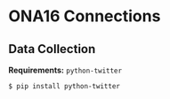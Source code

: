 # ONA16 Connections

## Data Collection

**Requirements:** `python-twitter`

`$ pip install python-twitter`